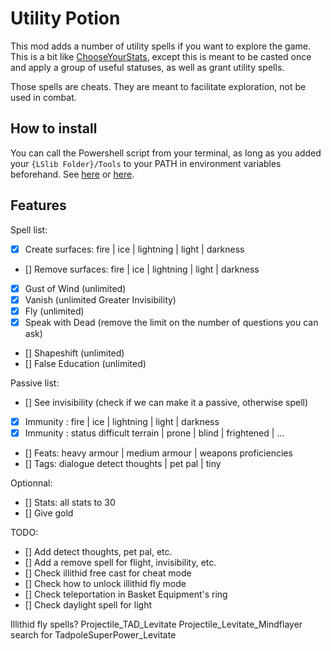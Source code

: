 # Utility Potion

This mod adds a number of utility spells if you want to explore the game. This is a bit like [ChooseYourStats](https://www.nexusmods.com/baldursgate3/mods/206), except this is meant to be casted once and apply a group of useful statuses, as well as grant utility spells.

Those spells are cheats. They are meant to facilitate exploration, not be used in combat.

## How to install

You can call the Powershell script from your terminal, as long as you added your `{LSlib Folder}/Tools` to your PATH in environment variables beforehand. See [here](https://stackoverflow.com/questions/44272416/how-to-add-a-folder-to-path-environment-variable-in-windows-10-with-screensho) or [here](https://duckduckgo.com/?q=add+to+edit+path+windows+11).

## Features

Spell list:

- [x] Create surfaces: fire | ice | lightning | light | darkness
- [] Remove surfaces: fire | ice | lightning | light | darkness
- [x] Gust of Wind (unlimited)
- [x] Vanish (unlimited Greater Invisibility)
- [x] Fly (unlimited)
- [x] Speak with Dead (remove the limit on the number of questions you can ask)
- [] Shapeshift (unlimited)
- [] False Education (unlimited)

Passive list:

- [] See invisibility (check if we can make it a passive, otherwise spell)
- [x] Immunity : fire | ice | lightning | light | darkness
- [x] Immunity : status difficult terrain | prone | blind | frightened | ...
- [] Feats: heavy armour | medium armour | weapons proficiencies
- [] Tags: dialogue detect thoughts | pet pal | tiny

Optionnal:

- [] Stats: all stats to 30
- [] Give gold

TODO:

- [] Add detect thoughts, pet pal, etc.
- [] Add a remove spell for flight, invisibility, etc.
- [] Check illithid free cast for cheat mode
- [] Check how to unlock illithid fly mode
- [] Check teleportation in Basket Equipment's ring
- [] Check daylight spell for light

Illithid fly spells?
Projectile_TAD_Levitate
Projectile_Levitate_Mindflayer
search for TadpoleSuperPower_Levitate
